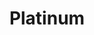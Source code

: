 ---
title: Platinum
price: R100 000
limit: 2
logo: diamond-blue.png
large-logo: diamond-large.png
logo_size: 135

# Expo info
expo: yes
expo_space: 3x3m
watercooler: yes
banners: 4

#benefits
delegateDB: yes
speakerSlot: yes
passes: 4

brand_benefits:
    - Logo on podium in keynote room
    - Logo on hanging banners in keynote room
    - Logo on laptop sticker which will be placed in delegate bags

exclusive:
    - Exclusive logo branding on water bottles
sold_out: no
order: 20
---